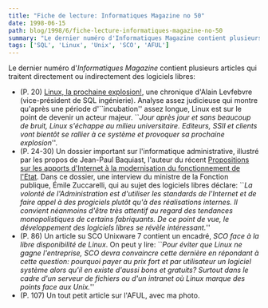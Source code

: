 ```yaml
---
title: "Fiche de lecture: Informatiques Magazine no 50"
date: 1998-06-15
path: blog/1998/6/fiche-lecture-informatiques-magazine-no-50
summary: "Le dernier numéro d'Informatiques Magazine contient plusieurs articles qui traitent directement ou indirectement des logiciels libres: (P."
tags: ['SQL', 'Linux', 'Unix', 'SCO', 'AFUL']
---
```


<P>
Le dernier numéro d'<EM>Informatiques Magazine</EM> contient plusieurs
articles qui traitent directement ou indirectement des logiciels libres:
</P>

<UL>

<LI>(P. 20) <A HREF="http://alain-lefebvre.com/linux.htm">Linux, la prochaine explosion!</A>, une chronique d'Alain Levfebvre
(vice-président de SQL ingénierie). Analyse assez judicieuse qui
montre qu'après une période d'``incubation'' assez longue, Linux est
sur le point de devenir un acteur majeur. ``<EM>Jour après jour et sans
beaucoup de bruit, Linux s'échappe au milieu universitaire. Editeurs,
SSII et clients vont bientôt se rallier à ce système et provoquer sa
prochaine explosion</EM>''.
<LI>(P. 24-30) Un dossier important sur l'informatique administrative,
illustré par les propos de Jean-Paul Baquiast, l'auteur du récent <A HREF="http://www.admiroutes.asso.fr/mission/rapport/">Propositions sur
les apports d'Internet à la modernisation du fonctionnement de l'Etat</A>.
Dans ce dossier, une interview du ministre de la Fonction publique, Émile
Zuccarelli, qui au sujet des logiciels libres déclare: ``<EM>La volonté
de l'Administration est d'utiliser les standards de l'Internet et de faire
appel à des progiciels plutôt qu'à des réalisations internes.  Il convient
néanmoins d'être très attentif au regard des tendances monopolistiques de
certains fabriquants. De ce point de vue, le développement des logiciels
libres se révèle intéressant.</EM>''
<LI>(P. 86) Un article su SCO Unixware 7 contient un encadré, <EM>SCO face à la
libre disponibilité de Linux</EM>. On peut y lire: ``<EM>Pour éviter
que Linux ne gagne l'entreprise, SCO devra convaincre cette dernière
en répondant à cette question: pourquoi payer au prix fort et par
utilisateur un logiciel système alors qu'il en existe d'aussi bons et
gratuits? Surtout dans le cadre d'un serveur de fichiers ou d'un intranet
où Linux marque des points face aux Unix.</EM>''
<LI>(P. 107) Un tout petit article sur l'AFUL, avec ma photo.
</UL>


